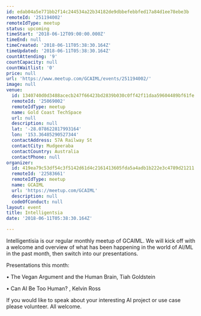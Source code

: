 ```yaml
---
id: edab04a5e771bb2f14c244534a22b34182de9dbbefebbfed17a84d1ee78ebe3b
remoteId: '251194002'
remoteIdType: meetup
status: upcoming
timeStart: '2018-06-12T09:00:00.000Z'
timeEnd: null
timeCreated: '2018-06-11T05:38:30.164Z'
timeUpdated: '2018-06-11T05:38:30.164Z'
countAttending: '9'
countCapacity: null
countWaitlist: '0'
price: null
url: 'https://www.meetup.com/GCAIML/events/251194002/'
image: null
venue:
  id: 1340740d0d3488acecb247f66423bd2839b030c0ff42f11daa59604489bf61fe
  remoteId: '25069002'
  remoteIdType: meetup
  name: Gold Coast TechSpace
  url: null
  description: null
  lat: '-28.078622817993164'
  lon: '153.36485290527344'
  contactAddress: 57A Railway St
  contactCity: Mudgeeraba
  contactCountry: Australia
  contactPhone: null
organizer:
  id: 419ea79c53df54c3f5142d61d4c2161413605fda5a4adb1b222e3c4789d21211
  remoteId: '22583661'
  remoteIdType: meetup
  name: GCAIML
  url: 'https://meetup.com/GCAIML'
  description: null
  codeOfConduct: null
layout: event
title: Intelligentsia
date: '2018-06-11T05:38:30.164Z'

---
```

<p>Intelligentisia is our regular monthly meetup of GCAIML. We will kick off with a welcome and overview of what has been happening in the world of AI/ML in the past month, then switch into our presentations.</p> <p>Presentations this month:</p> <p>• The Vegan Argument and the Human Brain, Tiah Goldstein</p> <p>• Can AI Be Too Human? , Kelvin Ross</p> <p>If you would like to speak about your interesting AI project or use case please volunteer. All welcome.</p>
